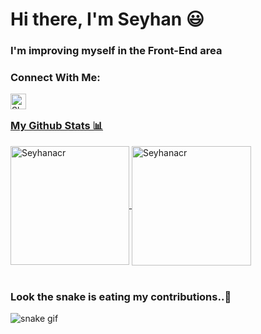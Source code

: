 # Hi there, I'm Seyhan 😃
### I'm improving myself in the Front-End area 
### Connect With Me:
<a href="https://www.linkedin.com/in/seyhan-acar-5b8947186/">
<img align= "left" alt="Shubham LinkdeIN" width="25px" src="https://cdn.jsdelivr.net/npm/simple-icons@v3/icons/linkedin.svg" />

<br>

### My Github Stats 📊 <br>

<a href="https://github.com/Seyhanacr">
  <img height="190em" align="center" src="https://github-readme-stats.vercel.app/api?username=Seyhanacr&show_icons=true&locale=en&theme=algolia&include_all_commits=true&count_private=true" alt="Seyhanacr"/>

  <img height="191em"  align="center" src="https://github-readme-stats.vercel.app/api/top-langs?username=Seyhanacr&show_icons=true&locale=en&layout=compact&langs_count=8&theme=algolia" alt="Seyhanacr"/>
</a>
</a> <br> <br>

### Look the snake is eating my contributions..🐍
![snake gif](https://github.com/Seyhanacr/Seyhanacr/blob/output/github-contribution-grid-snake.gif)
